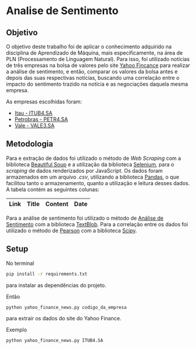# Analise de Sentimento

## Objetivo

O objetivo deste trabalho foi de aplicar o conhecimento adquirido na disciplina de Aprendizado de Máquina, mais especificamente, na área de PLN (Processamento de Linguagem Natural). Para isso, foi utilizado notícias de três empresas na bolsa de valores pelo site [Yahoo Fincance](https://finance.yahoo.com/) para realizar a análise de sentimento, e então, comparar os valores da bolsa antes e depois das suas respectivas notícias, buscando uma correlação entre o impacto do sentimento trazido na notícia e as negociações daquela mesma empresa.

As empresas escolhidas foram:

- [Itau - ITUB4.SA](https://finance.yahoo.com/quote/ITUB?p=ITUB&.tsrc=fin-srch)
- [Petrobras - PETR4.SA](https://finance.yahoo.com/quote/PBR?p=PBR&.tsrc=fin-srch)
- [Vale - VALE3.SA](https://finance.yahoo.com/quote/VALE3.SA?p=VALE3.SA&.tsrc=fin-srch)

## Metodologia

Para e extração de dados foi utilizado o método de _Web Scraping_ com a biblioteca [Beautiful Soup](https://www.crummy.com/software/BeautifulSoup/bs4/doc/) e a utilização da biblioteca [Selenium](https://www.selenium.dev/documentation/webdriver/), para o _scraping_ de dados renderizados por JavaScript.
Os dados foram armazenados em um arquivo _.csv_, utilizando a biblioteca [Pandas](https://pandas.pydata.org/), o que facilitou tanto o armazenamento, quanto a utilização e leitura desses dados.
A tabela contém as seguintes colunas:

| Link | Title | Content | Date |
| ---- | ----- | ------- | ---- |

Para a análise de sentimento foi utilizado o método de [Análise de Sentimento](https://pt.wikipedia.org/wiki/An%C3%A1lise_de_sentimento) com a biblioteca [TextBlob](https://textblob.readthedocs.io/en/dev/). Para a correlação entre os dados foi utilizado o método de [Pearson](https://pt.wikipedia.org/wiki/Coeficiente_de_correla%C3%A7%C3%A3o_de_Pearson) com a biblioteca [Scipy](https://www.scipy.org/).

## Setup

No terminal

```bash
pip install -r requirements.txt
```

para instalar as dependências do projeto.

Então

```bash
python yahoo_finance_news.py codigo_da_empresa
```

para extrair os dados do site do Yahoo Finance.

Exemplo

```bash
python yahoo_finance_news.py ITUB4.SA
```
